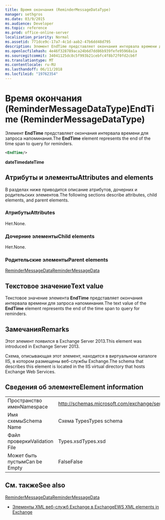 ```yaml
---
title: Время окончания (ReminderMessageDataType)
manager: sethgros
ms.date: 03/9/2015
ms.audience: Developer
ms.topic: reference
ms.prod: office-online-server
localization_priority: Normal
ms.assetid: 771dce9c-17a7-4c1d-aab2-47b6dd48d795
description: Элемент EndTime представляет окончания интервала времени для запроса напоминания.
ms.openlocfilehash: 4e46f328789aca24b6d7dd86b939fefe95968a1a
ms.sourcegitcommit: 34041125dc8c5f993b21cebfc4f8b72f0fd2cb6f
ms.translationtype: MT
ms.contentlocale: ru-RU
ms.lasthandoff: 06/11/2018
ms.locfileid: "19762354"
---
```

# <a name="endtime-remindermessagedatatype"></a><span data-ttu-id="bfc35-103">Время окончания (ReminderMessageDataType)</span><span class="sxs-lookup"><span data-stu-id="bfc35-103">EndTime (ReminderMessageDataType)</span></span>

<span data-ttu-id="bfc35-104">Элемент **EndTime** представляет окончания интервала времени для запроса напоминания.</span><span class="sxs-lookup"><span data-stu-id="bfc35-104">The **EndTime** element represents the end of the time span to query for reminders.</span></span> 
  
```XML
<EndTime/>
```

 <span data-ttu-id="bfc35-105">**dateTime**</span><span class="sxs-lookup"><span data-stu-id="bfc35-105">**dateTime**</span></span>
## <a name="attributes-and-elements"></a><span data-ttu-id="bfc35-106">Атрибуты и элементы</span><span class="sxs-lookup"><span data-stu-id="bfc35-106">Attributes and elements</span></span>

<span data-ttu-id="bfc35-107">В разделах ниже приводится описание атрибутов, дочерних и родительских элементов.</span><span class="sxs-lookup"><span data-stu-id="bfc35-107">The following sections describe attributes, child elements, and parent elements.</span></span>
  
### <a name="attributes"></a><span data-ttu-id="bfc35-108">Атрибуты</span><span class="sxs-lookup"><span data-stu-id="bfc35-108">Attributes</span></span>

<span data-ttu-id="bfc35-109">Нет.</span><span class="sxs-lookup"><span data-stu-id="bfc35-109">None.</span></span>
  
### <a name="child-elements"></a><span data-ttu-id="bfc35-110">Дочерние элементы</span><span class="sxs-lookup"><span data-stu-id="bfc35-110">Child elements</span></span>

<span data-ttu-id="bfc35-111">Нет.</span><span class="sxs-lookup"><span data-stu-id="bfc35-111">None.</span></span>
  
### <a name="parent-elements"></a><span data-ttu-id="bfc35-112">Родительские элементы</span><span class="sxs-lookup"><span data-stu-id="bfc35-112">Parent elements</span></span>

[<span data-ttu-id="bfc35-113">ReminderMessageData</span><span class="sxs-lookup"><span data-stu-id="bfc35-113">ReminderMessageData</span></span>](remindermessagedata.md)
  
## <a name="text-value"></a><span data-ttu-id="bfc35-114">Текстовое значение</span><span class="sxs-lookup"><span data-stu-id="bfc35-114">Text value</span></span>

<span data-ttu-id="bfc35-115">Текстовое значение элемента **EndTime** представляет окончания интервала времени для запроса напоминания.</span><span class="sxs-lookup"><span data-stu-id="bfc35-115">The text value of the **EndTime** element represents the end of the time span to query for reminders.</span></span> 
  
## <a name="remarks"></a><span data-ttu-id="bfc35-116">Замечания</span><span class="sxs-lookup"><span data-stu-id="bfc35-116">Remarks</span></span>

<span data-ttu-id="bfc35-117">Этот элемент появился в Exchange Server 2013.</span><span class="sxs-lookup"><span data-stu-id="bfc35-117">This element was introduced in Exchange Server 2013.</span></span>
  
<span data-ttu-id="bfc35-118">Схема, описывающая этот элемент, находится в виртуальном каталоге IIS, в котором размещены веб-службы Exchange.</span><span class="sxs-lookup"><span data-stu-id="bfc35-118">The schema that describes this element is located in the IIS virtual directory that hosts Exchange Web Services.</span></span>
  
## <a name="element-information"></a><span data-ttu-id="bfc35-119">Сведения об элементе</span><span class="sxs-lookup"><span data-stu-id="bfc35-119">Element information</span></span>

|||
|:-----|:-----|
|<span data-ttu-id="bfc35-120">Пространство имен</span><span class="sxs-lookup"><span data-stu-id="bfc35-120">Namespace</span></span>  <br/> |http://schemas.microsoft.com/exchange/services/2006/types  <br/> |
|<span data-ttu-id="bfc35-121">Имя схемы</span><span class="sxs-lookup"><span data-stu-id="bfc35-121">Schema Name</span></span>  <br/> |<span data-ttu-id="bfc35-122">Схема Types</span><span class="sxs-lookup"><span data-stu-id="bfc35-122">Types schema</span></span>  <br/> |
|<span data-ttu-id="bfc35-123">Файл проверки</span><span class="sxs-lookup"><span data-stu-id="bfc35-123">Validation File</span></span>  <br/> |<span data-ttu-id="bfc35-124">Types.xsd</span><span class="sxs-lookup"><span data-stu-id="bfc35-124">Types.xsd</span></span>  <br/> |
|<span data-ttu-id="bfc35-125">Может быть пустым</span><span class="sxs-lookup"><span data-stu-id="bfc35-125">Can be Empty</span></span>  <br/> |<span data-ttu-id="bfc35-126">False</span><span class="sxs-lookup"><span data-stu-id="bfc35-126">False</span></span>  <br/> |
   
## <a name="see-also"></a><span data-ttu-id="bfc35-127">См. также</span><span class="sxs-lookup"><span data-stu-id="bfc35-127">See also</span></span>



[<span data-ttu-id="bfc35-128">ReminderMessageData</span><span class="sxs-lookup"><span data-stu-id="bfc35-128">ReminderMessageData</span></span>](remindermessagedata.md)


- [<span data-ttu-id="bfc35-129">Элементы XML веб-служб Exchange в Exchange</span><span class="sxs-lookup"><span data-stu-id="bfc35-129">EWS XML elements in Exchange</span></span>](ews-xml-elements-in-exchange.md)

